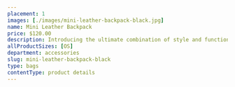 ```yaml
---
placement: 1
images: [./images/mini-leather-backpack-black.jpg]
name: Mini Leather Backpack
price: $120.00
description: Introducing the ultimate combination of style and function--our Mini Leather Backpack! This sleek and sophisticated backpack is the perfect accessory for those who want to look chic while on the go.
allProductSizes: [OS]
department: accessories
slug: mini-leather-backpack-black
type: bags
contentType: product details
---
```

